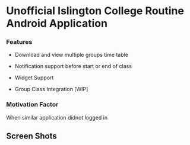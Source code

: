 
# Unofficial Islington College Routine Android Application

### Features

- Download and view multiple groups time table

- Notification support before start or end of class

- Widget Support

- Group Class Integration [WIP]

### Motivation Factor

When similar application didnot logged in

## Screen Shots

